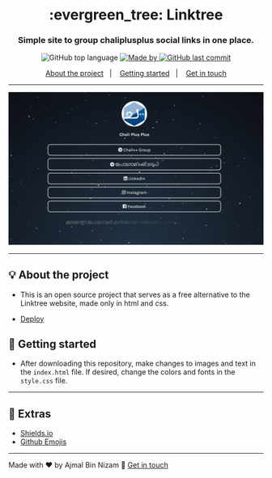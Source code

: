 <h1 align="center">:evergreen_tree: Linktree</h1>
<h3 align="center">Simple site to group chaliplusplus social links in one place.</h3>

<p align="center">
  <img alt="GitHub top language" src="https://img.shields.io/github/languages/top/ajmalbinnizam/linktree?color=%234caf50">
  
  <a href="https://www.linkedin.com/in/ajmalbinnizam/">
    <img alt="Made by" src="https://avatars.githubusercontent.com/u/59437292?s=60&v=4">
  </a>
  

  
  <a href="https://github.com/ajmalbinnizam/linktree/commits/master">
    <img alt="GitHub last commit" src="https://img.shields.io/github/last-commit/ajmalbinnizam/linktree?color=%234caf50">
  </a>
</p>

<p align="center">
  <a href="#bulb-about-the-project">About the project</a>&nbsp;&nbsp;&nbsp;|&nbsp;&nbsp;&nbsp;
  <a href="#rocket-getting-started">Getting started</a>&nbsp;&nbsp;&nbsp;|&nbsp;&nbsp;&nbsp;
  <a href="#star2-extras">Get in touch</a>
</p>

---

<p align="center">
  <img alt="Layout" src="img/layout.PNG">
</p>

---

## :bulb: About the project

- This is an open source project that serves as a free alternative to the Linktree website, made only in html and css.

- [Deploy](https://ajmalbinnizam.github.io/linktree)

## :rocket: Getting started

- After downloading this repository, make changes to images and text in the `index.html` file. If desired, change the colors and fonts in the `style.css` file.

---

## :star2: Extras
- [Shields.io](https://shields.io/)
- [Github Emojis](https://gist.github.com/rxaviers/7360908)

---

Made with ♥ by Ajmal Bin Nizam :wave: [Get in touch](https://instagram.com/ajmalbinnizam)
